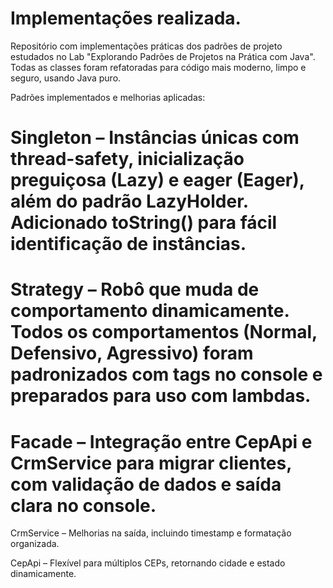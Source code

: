  # Implementações realizada.

Repositório com implementações práticas dos padrões de projeto estudados no Lab "Explorando Padrões de Projetos na Prática com Java". Todas as classes foram refatoradas para código mais moderno, limpo e seguro, usando Java puro.

Padrões implementados e melhorias aplicadas:

# Singleton – Instâncias únicas com thread-safety, inicialização preguiçosa (Lazy) e eager (Eager), além do padrão LazyHolder. Adicionado toString() para fácil identificação de instâncias.

# Strategy – Robô que muda de comportamento dinamicamente. Todos os comportamentos (Normal, Defensivo, Agressivo) foram padronizados com tags no console e preparados para uso com lambdas.

# Facade – Integração entre CepApi e CrmService para migrar clientes, com validação de dados e saída clara no console.

CrmService – Melhorias na saída, incluindo timestamp e formatação organizada.

CepApi – Flexível para múltiplos CEPs, retornando cidade e estado dinamicamente.